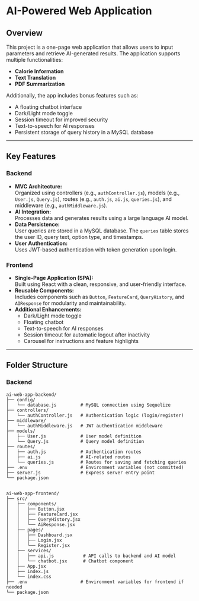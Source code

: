 # AI-Powered Web Application

## Overview

This project is a one-page web application that allows users to input parameters and retrieve AI-generated results. The application supports multiple functionalities:

- **Calorie Information**
- **Text Translation**
- **PDF Summarization**

Additionally, the app includes bonus features such as:
- A floating chatbot interface
- Dark/Light mode toggle
- Session timeout for improved security
- Text-to-speech for AI responses
- Persistent storage of query history in a MySQL database

---

## Key Features

### Backend
- **MVC Architecture:**  
  Organized using controllers (e.g., `authController.js`), models (e.g., `User.js`, `Query.js`), routes (e.g., `auth.js`, `ai.js`, `queries.js`), and middleware (e.g., `authMiddleware.js`).
- **AI Integration:**  
  Processes data and generates results using a large language AI model.
- **Data Persistence:**  
  User queries are stored in a MySQL database. The `queries` table stores the user ID, query text, option type, and timestamps.
- **User Authentication:**  
  Uses JWT-based authentication with token generation upon login.

### Frontend
- **Single-Page Application (SPA):**  
  Built using React with a clean, responsive, and user-friendly interface.
- **Reusable Components:**  
  Includes components such as `Button`, `FeatureCard`, `QueryHistory`, and `AIResponse` for modularity and maintainability.
- **Additional Enhancements:**  
  - Dark/Light mode toggle  
  - Floating chatbot  
  - Text-to-speech for AI responses  
  - Session timeout for automatic logout after inactivity  
  - Carousel for instructions and feature highlights

---

## Folder Structure

### Backend
```plaintext
ai-web-app-backend/
├── config/
│   └── database.js         # MySQL connection using Sequelize
├── controllers/
│   └── authController.js   # Authentication logic (login/register)
├── middleware/
│   └── authMiddleware.js   # JWT authentication middleware
├── models/
│   ├── User.js             # User model definition
│   └── Query.js            # Query model definition
├── routes/
│   ├── auth.js             # Authentication routes
│   ├── ai.js               # AI-related routes
│   └── queries.js          # Routes for saving and fetching queries
├── .env                    # Environment variables (not committed)
├── server.js               # Express server entry point
└── package.json


ai-web-app-frontend/
├── src/
│   ├── components/
│   │   ├── Button.jsx
│   │   ├── FeatureCard.jsx
│   │   ├── QueryHistory.jsx
│   │   └── AiResponse.jsx
│   ├── pages/
│   │   ├── Dashboard.jsx
│   │   ├── Login.jsx
│   │   └── Register.jsx
│   ├── services/
│   │   ├── api.js           # API calls to backend and AI model
│   │   └── chatbot.jsx      # Chatbot component
│   ├── App.jsx
│   ├── index.js
│   └── index.css
├── .env                    # Environment variables for frontend if needed
└── package.json
